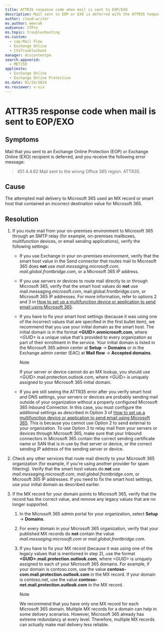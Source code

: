 ```yaml
---
title: ATTR35 response code when mail is sent to EOP/EXO
description: Mail sent to EOP or EXO is deferred with the ATTR35 temporary response code.
author: cloud-writer
ms.author: meerak
audience: ITPro
ms.topic: troubleshooting
ms.custom: 
  - sap:Mail Flow
  - Exchange Online
  - CSSTroubleshoot
manager: dcscontentpm
search.appverid: 
  - MET150
appliesto: 
  - Exchange Online
  - Exchange Online Protection
ms.date: 01/24/2024
ms.reviewer: v-six
---
```

# ATTR35 response code when mail is sent to EOP/EXO

## Symptoms

Mail that you sent to an Exchange Online Protection (EOP) or Exchange Online (EXO) recipient is deferred, and you receive the following error message:

> 451 4.4.62 Mail sent to the wrong Office 365 region. ATTR35.

## Cause

The attempted mail delivery to Microsoft 365 used an MX record or smart host that contained an incorrect destination value for Microsoft 365.

## Resolution

1. If you route mail from your on-premises environment to Microsoft 365 through an SMTP relay (for example, on-premises mailboxes, multifunction devices, or email sending applications), verify the following settings:

   - If you use Exchange in your on-premises environment, verify that the smart host value in the Send connector that routes mail to Microsoft 365 does **not** use *mail.messaging.microsoft.com*, *mail.global.frontbridge.com*, or a Microsoft 365 IP address.
   - If you use servers or devices to route mail directly to or through Microsoft 365, verify that the smart host values do **not** use mail.messaging.microsoft.com, mail.global.frontbridge.com, or Microsoft 365 IP addresses. For more information, refer to options 2 and 3 in [How to set up a multifunction device or application to send email using Microsoft 365](https://support.office.com/article/how-to-set-up-a-multifunction-device-or-application-to-send-email-using-office-365-69f58e99-c550-4274-ad18-c805d654b4c4).
   - If you have to fix your smart host settings (because it was using one of the incorrect values that are specified in the first bullet item), we recommend that you use your initial domain as the smart host. The initial domain is in the format **\<GUID\>.onmicrosoft.com**, where *\<GUID\>* is a unique value that's provided to every organization as part of their enrollment in the service. Your initial domain is listed in the Microsoft 365 admin center at **Setup** -> **Domains** or in the Exchange admin center (EAC) at **Mail flow** -> **Accepted domains**.

        > [!NOTE]
        > If your server or device cannot do an MX lookup, you should use \<GUID\>.mail.protection.outlook.com, where \<GUID\> is uniquely assigned to your Microsoft 365 initial domain.
   - If you are still seeing the ATTR35 error after you verify smart host and DNS settings, your servers or devices are probably sending mail outside of your organization without a properly configured Microsoft 365 Inbound Connector. In this case, you must configure the additional settings as described in Option 3 of [How to set up a multifunction device or application to send email using Microsoft 365](https://support.office.com/article/how-to-set-up-a-multifunction-device-or-application-to-send-email-using-office-365-69f58e99-c550-4274-ad18-c805d654b4c4). This is because you cannot use Option 2 to send external to your organization. To use Option 3 to relay mail from your servers or devices through Microsoft 365, make sure that your Inbound connectors in Microsoft 365 contain the correct sending certificate name or SAN that is in use by that server or device, or the correct sending IP address of the sending server or device.

2. Check any other services that route mail directly to your Microsoft 365 organization (for example, if you're using another provider for spam filtering). Verify that the smart host values do **not** use *mail.messaging.microsoft.com*, *mail.global.frontbridge.com*, or Microsoft 365 IP addresses. If you need to fix the smart host settings, use your initial domain as described earlier.
3. If the MX record for your domain points to Microsoft 365, verify that the record has the correct value, and remove any legacy values that are no longer supported.

   1. In the Microsoft 365 admin portal for your organization, select **Setup** -> **Domains**.
   2. For every domain in your Microsoft 365 organization, verify that your published MX records do **not** contain the value *mail.messaging.microsoft.com* or *mail.global.frontbridge.com*.
   3. If you have to fix your MX record (because it was using one of the legacy values that is mentioned in step 2), use the format **\<GUID\>.mail.protection.outlook.com**, where *\<GUID\>* is uniquely assigned to each of your Microsoft 365 domains. For example, if your domain is contoso.com, use the value **contoso-com.mail.protection.outlook.com** in the MX record. If your domain is contoso.net, use the value **contoso-net.mail.protection.outlook.com** in the MX record.

        > [!NOTE]
        > We recommend that you have only one MX record for each Microsoft 365 domain. Multiple MX records for a domain can help in some delivery scenarios. However, Microsoft 365 already has extreme redundancy at every level. Therefore, multiple MX records can actually make mail delivery less reliable.
